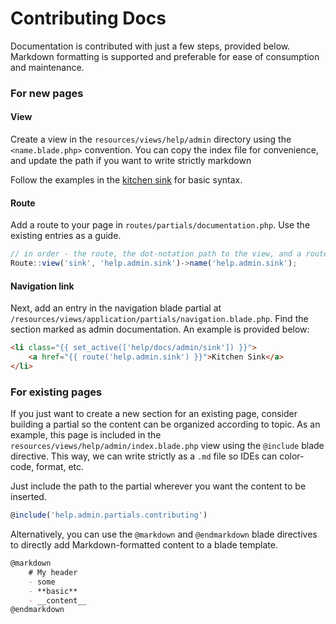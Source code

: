# Contributing Docs

Documentation is contributed with just a few steps, provided below. Markdown formatting is supported and preferable
for ease of consumption and maintenance.

### For new pages
#### View
Create a view in the `resources/views/help/admin` directory using the `<name.blade.php>` convention. You can copy the
   index file for convenience, and update the path if you want to write strictly markdown

Follow the examples in the [kitchen sink](/help/docs/admin/sink) for basic syntax.

#### Route
Add a route to your page in `routes/partials/documentation.php`. Use the existing entries as a guide. 

```javascript
// in order - the route, the dot-notation path to the view, and a route name (optional)
Route::view('sink', 'help.admin.sink')->name('help.admin.sink');
```  
  
#### Navigation link
Next, add an entry in the navigation blade partial at `/resources/views/application/partials/navigation.blade.php`. 
  Find the section marked as admin documentation. An example is provided below:

```html
<li class="{{ set_active(['help/docs/admin/sink']) }}">
    <a href="{{ route('help.admin.sink') }}">Kitchen Sink</a>
</li>
```

### For existing pages
If you just want to create a new section for an existing page, consider building a partial so the content can be 
organized according to topic. As an example, this page is included in the `resources/views/help/admin/index.blade.php` 
view using the `@include` blade directive. This way, we can write strictly as a `.md` file so IDEs can color-code, format, etc.

Just include the path to the partial wherever you want the content to be inserted.

```javascript
@include('help.admin.partials.contributing')
```

Alternatively, you can use the `@markdown` and `@endmarkdown` blade directives to directly add Markdown-formatted
content to a blade template.

```markdown
@markdown
    # My header
    - some
    - **basic**
    - __content__
@endmarkdown
```